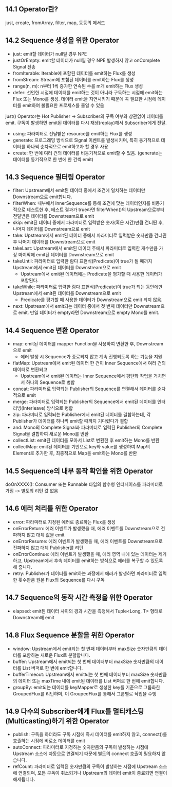 ## 14.1 Operator란?
just, create, fromArray, filter, map, 등등의 메서드

## 14.2 Sequence 생성을 위한 Operator
- just: emit할 데이터가 null일 경우 NPE
- justOrEmpty: emit할 데이터가 null일 경우 NPE 발생하지 않고 onComplete Signal 전송
- fromIterable: Iterable에 포함된 데이터를 emit하는 Flux를 생성
- fromStream: Stream에 포함된 데이터를 emit하는 Flux를 생성
- range(n, m): n부터 1씩 증가한 연속된 수를 m개 emit하는 Flux 생성
- defer: 선언한 시점에 데이터를 emit하는 것이 아니라 구독하는 시점에 emit하는 Flux 또는 Mono를 생성. 데이터 emit을 지연시키기 때문에 꼭 필요한 시점에 데이터를 emit하여 불필요한 프로세스를 줄일 수 있음

just() Operator는 Hot Publisher -> Subscriber의 구독 여부와 상관없이 데이터를 emit.
구독이 발생하면 emit된 데이터를 다시 재생(replay)해서 Subscriber에게 전달.

- using: 파라미터로 전달받은 resource를 emit하는 Flux를 생성
- generate: 프로그래밍 방식으로 Signal 이벤트를 발생시키며, 특히 동기적으로 데이터를 하나씩 순차적으로 emit하고자 할 경우 사용
- create: 한 번에 여러 건의 데이터를 비동기적으로 emit할 수 있음. (generate는 데이터를 동기적으로 한 번에 한 건씩 emit)

## 14.3 Sequence 필터링 Operator
- filter: Upstream에서 emit된 데이터 중에서 조건에 일치하는 데이터만 Downstream으로 emit합니다.
- filterWhen: 내부에서 innerSequence를 통해 조건에 맞는 데이터인지를 비동기적으로 테스트한 후, 
테스트 결과가 true라면 filterWhen()의 Upstream으로부터 전달받은 데이터를 Downstream으로 emit
- skip: emit된 데이터 중에서 파라미터로 입력받은 숫자(혹은 시간)만큼 건너뛴 후, 나머지 데이터를 Downstream으로 emit
- take: Upstream에서 emit된 데이터 중에서 파라미터로 입력받은 숫자만큼 건너뛴 후 나머지 데이터를 Downstream으로 emit
- takeLast: Upstream에서 emit된 데이터 주에서 파라미터로 입력한 개수만큼 가장 마지막에 emit된 데이터를 Downstream으로 emit
- takeUntil: 파라미터로 입력한 람다 표현식(Predicate)이 true가 될 때까지 Upstream에서 emit된 데이터를 Downstream으로 emit
  - Upstream에서 emit된 데이터에는 Predicate을 평가할 때 사용한 데이터가 포함된다.
- takeWhile: 파라미터로 입력한 람다 표현식(Predicate)이 true가 되는 동안에만 Upstream에서 emit된 데이터를 Downstream으로 emit
  - Predicate를 평가할 때 사용한 데이터가 Downstream으로 emit 되지 않음.
- next: Upstream에서 emit되는 데이터 중에서 첫 번째 데이터만 Downstream으로 emit. 만일 데이터가 empty라면 Downstream으로 empty Mono를 emit.

## 14.4 Sequence 변환 Operator
- map: emit된 데이터를 mapper Function을 사용하여 변환한 후, Downstream으로 emit
  - 에러 발생 시 Sequence가 종료되지 않고 계속 진행되도록 하는 기능을 지원
- flatMap: Upstream에서 emit된 데이터 한 건이 Inner Sequence에서 여러 건의 데이터로 변환되고
  - Upstream에서 emit된 데이터는 Inner Sequence에서 평탄화 작업을 거치면서 하나의 Sequence로 병합
- concat: 파라미터로 입력되는 Publisher의 Sequence를 연결해서 데이터를 순차적으로 emit
- merge: 파라미터로 입력되는 Publisher의 Sequence에서 emit된 데이터를 인터리빙(Interleave) 방식으로 병합
- zip: 파라미터로 입력되는 Publisher에서 emit된 데이터를 결합하는데, 각 Publisher가 데이터를 하나씩 emit할 때까지 기다렸다가 결합
- and: Mono의 Complete Signal과 파라미터로 입력된 Publisher의 Complete Signal을 결합하여 새로운 Mono<Void>를 반환
- collectList: emit된 데이터를 모아서 List로 변환한 후 emit하는 Mono를 반환
- collectMap: emit된 데이터를 기반으로 key와 value를 생성하여 Map의 Element로 추가한 후, 최종적으로 Map을 emit하는 Mono를 반환

## 14.5 Sequence의 내부 동작 확인을 위한 Operator
doOnXXXX(): Consumer 또는 Runnable 타입의 함수형 인터페이스를 파라미터로 가짐 -> 별도의 리턴 값 없음

## 14.6 에러 처리를 위한 Operator
- error: 파라미터로 지정된 에러로 종료하는 Flux를 생성
- onErrorReturn: 에러 이벤트가 발생했을 때, 에러 이벤트를 Downstream으로 전파하지 않고 대체 값을 emit
- onErrorResume: 에러 이벤트가 발생했을 때, 에러 이벤트를 Downstream으로 전파하지 않고 대체 Publisher를 리턴
- onErrorContinue: 에러 이벤트가 발생했을 때, 에러 영역 내에 있는 데이터는 제거하고, Upstream에서 후속 데이터를 emit하는 방식으로 에러를 복구할 수 있도록 해 줍니다.
- retry: Publisher가 데이터를 emit하는 과정에서 에러가 발생하면 파라미터로 입력한 횟수만큼 원본 Flux의 Sequence를 다시 구독

## 14.7 Sequence의 동작 시간 측정을 위한 Operator
- elapsed: emit된 데이터 사이의 경과 시간을 측정해서 Tuple<Long, T> 형태로 Downstream에 emit

## 14.8 Flux Sequence 분할을 위한 Operator
- window: Upstream에서 emit되는 첫 번째 데이터부터 maxSize 숫자만큼의 데이터를 포함하는 새로운 Flux로 분할합니다.
- buffer: Upstream에서 emit되는 첫 번째 데이터부터 maxSize 숫자만큼의 데이터를 List 버퍼로 한 번에 emit합니다.
- bufferTimeout: Upstream에서 emit되는 첫 번째 데이터부터 maxSize 숫자만큼의 데이터 또는 maxTime 내에 emit된 데이터를 List 버퍼로 한 번에 emit합니다.
- groupBy: emit되는 데이터를 keyMapper로 생성한 key를 기준으로 그룹화한 GroupedFlux를 리턴하며, 이 GroupedFlux를 통해서 그룹별로 작업을 수행

## 14.9 다수의 Subscriber에게 Flux를 멀티캐스팅(Multicasting)하기 위한 Operator
- publish: 구독을 하더라도 구독 시점에 즉시 데이터를 emit하지 않고, connect()를 호출하는 시점에 비로소 데이터를 emit
- autoConnect: 파라미터로 지정하는 숫자만큼의 구독이 발생하는 시점에 Upstream 소스에 자동으로 연결되기 때문에 별도의 connect 호출이 필요하지 않습니다.
- refCount: 파라미터로 입력된 숫자만큼의 구독이 발생하는 시점에 Upstream 소스에 연결되며, 모든 구독이 취소되거나 Upstream의 데이터 emit이 종료되면 연결이 해제됩니다.